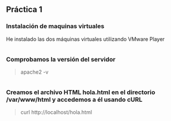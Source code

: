 
## Práctica 1 

### Instalación de maquinas virtuales
He instalado las dos máquinas virtuales utilizando VMware Player 
<p align="center">
	<img scr="https://github.com/maricicaP/swap/blob/master/Practicas/practica_1/img/1.png" width=40%>
</p>

### Comprobamos la versión del servidor 
> apache2 -v 

<p align="center">
	<img scr="../Practicas/practica_1/img/2.png" width=40%>
</p>

### Creamos el archivo HTML hola.html en el directorio /var/www/html y accedemos a él usando cURL 
> curl http://localhost/hola.html 

<p align="center">
	<img scr="../Practicas/practica_1/img/3.png" width=40%>
</p>


